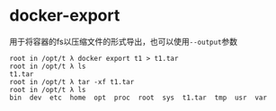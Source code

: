 # docker-export

用于将容器的fs以压缩文件的形式导出，也可以使用`--output`参数

```
root in /opt/t λ docker export t1 > t1.tar
root in /opt/t λ ls
t1.tar
root in /opt/t λ tar -xf t1.tar
root in /opt/t λ ls
bin  dev  etc  home  opt  proc  root  sys  t1.tar  tmp  usr  var
```

